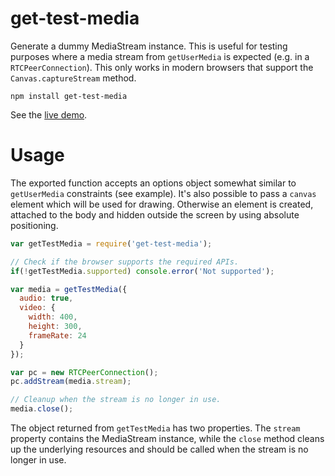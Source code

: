 # get-test-media

Generate a dummy MediaStream instance. This is useful for testing purposes where a media stream from `getUserMedia` is expected (e.g. in a `RTCPeerConnection`). This only works in modern browsers that support the `Canvas.captureStream` method.

    npm install get-test-media

See the [live demo](https://voiceboxer.github.io/get-test-media/demo/index.html).

# Usage

The exported function accepts an options object somewhat similar to `getUserMedia` constraints (see example). It's also possible to pass a `canvas` element which will be used for drawing. Otherwise an element is created, attached to the body and hidden outside the screen by using absolute positioning.

```javascript
var getTestMedia = require('get-test-media');

// Check if the browser supports the required APIs.
if(!getTestMedia.supported) console.error('Not supported');

var media = getTestMedia({
  audio: true,
  video: {
    width: 400,
    height: 300,
    frameRate: 24
  }
});

var pc = new RTCPeerConnection();
pc.addStream(media.stream);

// Cleanup when the stream is no longer in use.
media.close();
```

The object returned from `getTestMedia` has two properties. The `stream` property contains the MediaStream instance, while the `close` method cleans up the underlying resources and should be called when the stream is no longer in use.

